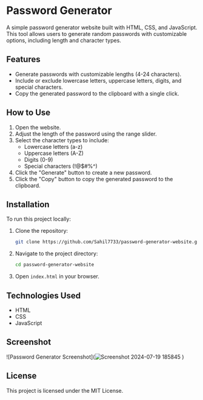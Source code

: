 # Password Generator

A simple password generator website built with HTML, CSS, and JavaScript. This tool allows users to generate random passwords with customizable options, including length and character types.

## Features

- Generate passwords with customizable lengths (4-24 characters).
- Include or exclude lowercase letters, uppercase letters, digits, and special characters.
- Copy the generated password to the clipboard with a single click.


## How to Use

1. Open the website.
2. Adjust the length of the password using the range slider.
3. Select the character types to include:
   - Lowercase letters (a-z)
   - Uppercase letters (A-Z)
   - Digits (0-9)
   - Special characters (!@$#%^)
4. Click the "Generate" button to create a new password.
5. Click the "Copy" button to copy the generated password to the clipboard.

## Installation

To run this project locally:

1. Clone the repository:
    ```bash
    git clone https://github.com/Sahil7733/password-generator-website.git
    ```

2. Navigate to the project directory:
    ```bash
    cd password-generator-website
    ```

3. Open `index.html` in your browser.

## Technologies Used

- HTML
- CSS
- JavaScript

## Screenshot

![Password Generator Screenshot](![Screenshot 2024-07-19 185845](https://github.com/user-attachments/assets/738398dd-f3ea-46ac-8207-c47b5888d815)
)

## License

This project is licensed under the MIT License.
